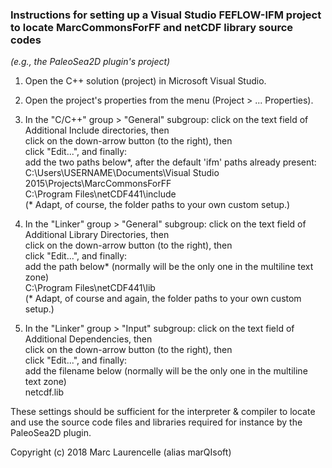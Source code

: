 ### Instructions for setting up a Visual Studio FEFLOW-IFM project to locate MarcCommonsForFF and netCDF library source codes
*(e.g., the PaleoSea2D plugin's project)*

1. Open the C++ solution (project) in Microsoft Visual Studio.

2. Open the project's properties from the menu (Project > ... Properties).

3. In the "C/C++" group > "General" subgroup:
   click on the text field of Additional Include directories, then\
   click on the down-arrow button (to the right), then\
   click "Edit...", and finally:\
   add the two paths below*, after the default 'ifm' paths already present:\
   C:\Users\USERNAME\Documents\Visual Studio 2015\Projects\MarcCommonsForFF\
   C:\Program Files\netCDF441\include\
   (\* Adapt, of course, the folder paths to your own custom setup.)

4. In the "Linker" group > "General" subgroup:
   click on the text field of Additional Library Directories, then\
   click on the down-arrow button (to the right), then\
   click "Edit...", and finally:\
   add the path below* (normally will be the only one in the multiline text zone)\
   C:\Program Files\netCDF441\lib\
   (\* Adapt, of course and again, the folder paths to your own custom setup.)

5. In the "Linker" group > "Input" subgroup:
   click on the text field of Additional Dependencies, then\
   click on the down-arrow button (to the right), then\
   click "Edit...", and finally:\
   add the filename below (normally will be the only one in the multiline text zone)\
   netcdf.lib

These settings should be sufficient for the interpreter & compiler to locate and use
the source code files and libraries required for instance by the PaleoSea2D plugin.

Copyright (c) 2018 Marc Laurencelle (alias marQIsoft)
